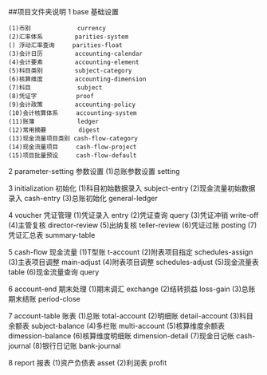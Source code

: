 ##项目文件夹说明
1 base 基础设置

    (1)币别             currency
    (2)汇率体系         parities-system 
    () 浮动汇率查询     parities-float 
    (3)会计日历         accounting-calendar 
    (4)会计要素         accounting-element 
    (5)科目类别         subject-category 
    (6)核算维度         accounting-dimension
    (7)科目             subject
    (8)凭证字           proof
    (9)会计政策         accounting-policy
    (10)会计核算体系     accounting-system
    (11)账簿            ledger
    (12)常用摘要         digest
    (13)现金流量项目类别 cash-flow-category
    (14)现金流量项目     cash-flow-project
    (15)项目批量预设     cash-flow-default
        
2 parameter-setting 参数设置
    (1)总账参数设置     setting   

3 initialization  初始化
    (1)科目初始数据录入     subject-entry
    (2)现金流量初始数据录入 cash-entry
    (3)总账初始化     general-ledger     

4 voucher 凭证管理
    (1)凭证录入 entry
    (2)凭证查询 query
    (3)凭证冲销 write-off
    (4)主管复核 director-review
    (5)出纳复核 teller-review
    (6)凭证过账 posting
    (7)凭证汇总表  summary-table 

5 cash-flow 现金流量
    (1)T型账    t-account
    (2)附表项目指定 schedules-assign
    (3)主表项目调整 main-adjust
    (4)附表项目调整 schedules-adjust
    (5)现金流量表   table
    (6)现金流量查询  query

6 account-end 期末处理
    (1)期末调汇 exchange 
    (2)结转损益 loss-gain
    (3)总账期末结账 period-close

7 account-table 账表
    (1)总账  total-account
    (2)明细账 detail-account
    (3)科目余额表 subject-balance
    (4)多栏账  multi-account 
    (5)核算维度余额表 dimession-balance
    (6)核算维度明细账 dimension-detail
    (7)现金日记帐 cash-journal
    (8)银行日记账 bank-journal

8 report 报表
    (1)资产负债表 asset
    (2)利润表     profit
    
